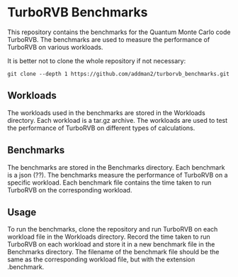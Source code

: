 # TurboRVB Benchmarks

This repository contains the benchmarks for the Quantum Monte Carlo code TurboRVB. The benchmarks are used to measure the performance of TurboRVB on various workloads.

It is better not to clone the whole repository if not necessary:

```
git clone --depth 1 https://github.com/addman2/turborvb_benchmarks.git
```

## Workloads

The workloads used in the benchmarks are stored in the Workloads directory. Each workload is a tar.gz archive. The workloads are used to test the performance of TurboRVB on different types of calculations.

## Benchmarks

The benchmarks are stored in the Benchmarks directory. Each benchmark is a json (??). The benchmarks measure the performance of TurboRVB on a specific workload. Each benchmark file contains the time taken to run TurboRVB on the corresponding workload.

## Usage

To run the benchmarks, clone the repository and run TurboRVB on each workload file in the Workloads directory. Record the time taken to run TurboRVB on each workload and store it in a new benchmark file in the Benchmarks directory. The filename of the benchmark file should be the same as the corresponding workload file, but with the extension .benchmark.

